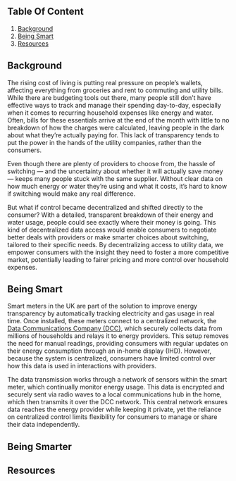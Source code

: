 ## Table Of Content

1. [Background](#background)
1. [Being Smart](#being-smart)
1. [Resources](#resources)

## Background

The rising cost of living is putting real pressure on people’s wallets, affecting everything from groceries and rent to commuting and utility bills. While there are budgeting tools out there, many people still don’t have effective ways to track and manage their spending day-to-day, especially when it comes to recurring household expenses like energy and water. Often, bills for these essentials arrive at the end of the month with little to no breakdown of how the charges were calculated, leaving people in the dark about what they’re actually paying for. This lack of transparency tends to put the power in the hands of the utility companies, rather than the consumers.

Even though there are plenty of providers to choose from, the hassle of switching — and the uncertainty about whether it will actually save money — keeps many people stuck with the same supplier. Without clear data on how much energy or water they’re using and what it costs, it’s hard to know if switching would make any real difference.

But what if control became decentralized and shifted directly to the consumer? With a detailed, transparent breakdown of their energy and water usage, people could see exactly where their money is going. This kind of decentralized data access would enable consumers to negotiate better deals with providers or make smarter choices about switching, tailored to their specific needs. By decentralizing access to utility data, we empower consumers with the insight they need to foster a more competitive market, potentially leading to fairer pricing and more control over household expenses.

## Being Smart

Smart meters in the UK are part of the solution to improve energy transparency by automatically tracking electricity and gas usage in real time. Once installed, these meters connect to a centralized network, the [Data Communications Company (DCC)](https://www.smartdcc.co.uk/about-dcc/who-we-are/), which securely collects data from millions of households and relays it to energy providers. This setup removes the need for manual readings, providing consumers with regular updates on their energy consumption through an in-home display (IHD). However, because the system is centralized, consumers have limited control over how this data is used in interactions with providers.

The data transmission works through a network of sensors within the smart meter, which continually monitor energy usage. This data is encrypted and securely sent via radio waves to a local communications hub in the home, which then transmits it over the DCC network. This central network ensures data reaches the energy provider while keeping it private, yet the reliance on centralized control limits flexibility for consumers to manage or share their data independently.

## Being Smarter

<!-- todo -->

## Resources

<!-- todo -->
